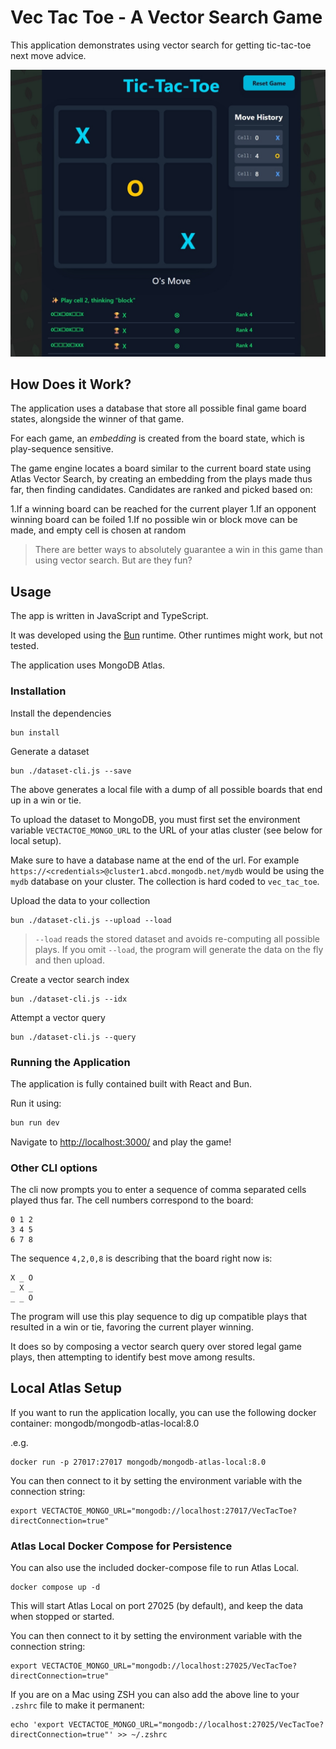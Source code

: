# Vec Tac Toe - A Vector Search Game

This application demonstrates using vector search for getting tic-tac-toe next move advice.

![Screenshot](screenshot.jpeg)

## How Does it Work?

The application uses a database that store all possible final game board states, alongside the winner of that game.

For each game, an _embedding_ is created from the board state, which is play-sequence sensitive.

The game engine locates a board similar to the current board state using Atlas Vector Search, by creating an embedding from the plays made thus far, then finding candidates.
Candidates are ranked and picked based on:

1.If a winning board can be reached for the current player
1.If an opponent winning board can be foiled
1.If no possible win or block move can be made, and empty cell is chosen at random

> There are better ways to absolutely guarantee a win in this game than using vector search. But are they fun?

## Usage

The app is written in JavaScript and TypeScript.

It was developed using the [Bun](https://bun.sh/) runtime. Other runtimes might work, but not tested.

The application uses MongoDB Atlas.

### Installation

Install the dependencies

```shell
bun install
```

Generate a dataset

```shell
bun ./dataset-cli.js --save
```

The above generates a local file with a dump of all possible boards that end up in a win or tie.

To upload the dataset to MongoDB, you must first set the environment variable `VECTACTOE_MONGO_URL` to the URL of your atlas cluster (see below for local setup).

Make sure to have a database name at the end of the url. For example `https://<credentials>@cluster1.abcd.mongodb.net/mydb` would be using the `mydb` database on your cluster. The collection is hard coded to `vec_tac_toe`.

Upload the data to your collection

```shell
bun ./dataset-cli.js --upload --load
```

> `--load` reads the stored dataset and avoids re-computing all possible plays. If you omit `--load`, the program will generate the data on the fly and then upload.

Create a vector search index

```shell
bun ./dataset-cli.js --idx
```

Attempt a vector query

```shell
bun ./dataset-cli.js --query
```

### Running the Application

The application is fully contained built with React and Bun.

Run it using:

```bash
bun run dev
```

Navigate to <http://localhost:3000/> and play the game!

### Other CLI options

The cli now prompts you to enter a sequence of comma separated cells played thus far. The cell numbers correspond to the board:

```text
0 1 2
3 4 5
6 7 8
```

The sequence `4,2,0,8` is describing that the board right now is:

```text
X _ O
_ X _
_ _ O
```

The program will use this play sequence to dig up compatible plays that resulted in a win or tie, favoring the current player winning.

It does so by composing a vector search query over stored legal game plays, then attempting to identify best move among results.

## Local Atlas Setup
If you want to run the application locally, you can use the following docker container:
mongodb/mongodb-atlas-local:8.0

.e.g.
```shell
docker run -p 27017:27017 mongodb/mongodb-atlas-local:8.0
```

You can then connect to it by setting the environment variable with the connection string:
```shell
export VECTACTOE_MONGO_URL="mongodb://localhost:27017/VecTacToe?directConnection=true"
``` 


### Atlas Local Docker Compose for Persistence
You can also use the included docker-compose file to run Atlas Local.

```shell
docker compose up -d
```
This will start Atlas Local on port 27025 (by default), and keep the data when stopped or started.

You can then connect to it by setting the environment variable with the connection string:
```shell
export VECTACTOE_MONGO_URL="mongodb://localhost:27025/VecTacToe?directConnection=true"
```

If you are on a Mac using ZSH you can also add the above line to your `.zshrc` file to make it permanent:
```shell
echo 'export VECTACTOE_MONGO_URL="mongodb://localhost:27025/VecTacToe?directConnection=true"' >> ~/.zshrc
```
